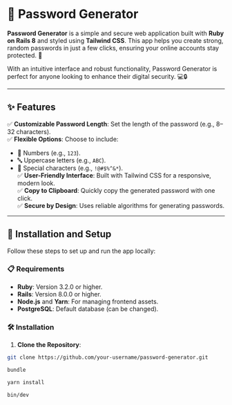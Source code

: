 # 🔐 Password Generator

**Password Generator** is a simple and secure web application built with **Ruby on Rails 8** and styled using **Tailwind CSS**. This app helps you create strong, random passwords in just a few clicks, ensuring your online accounts stay protected. 🎉

With an intuitive interface and robust functionality, Password Generator is perfect for anyone looking to enhance their digital security. 💻🔒

---

## ✨ Features

✅ **Customizable Password Length**: Set the length of the password (e.g., 8–32 characters).  
✅ **Flexible Options**: Choose to include:  
   - 🔢 Numbers (e.g., `123`).  
   - 🔤 Uppercase letters (e.g., `ABC`).  
   - 💎 Special characters (e.g., `!@#$%^&*`).  
✅ **User-Friendly Interface**: Built with Tailwind CSS for a responsive, modern look.  
✅ **Copy to Clipboard**: Quickly copy the generated password with one click.  
✅ **Secure by Design**: Uses reliable algorithms for generating passwords.  

---

## 🚀 Installation and Setup

Follow these steps to set up and run the app locally:

### 📋 Requirements

- **Ruby**: Version 3.2.0 or higher.  
- **Rails**: Version 8.0.0 or higher.  
- **Node.js** and **Yarn**: For managing frontend assets.  
- **PostgreSQL**: Default database (can be changed).  

### 🛠 Installation

1. **Clone the Repository**:  
  ```bash
  git clone https://github.com/your-username/password-generator.git
  ```

  ```bash
  bundle
  ```
  
  ```bash
  yarn install
  ```

  ```bash
  bin/dev
  ```